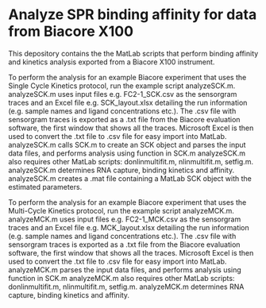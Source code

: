 # Analyze SPR binding affinity for data from Biacore X100

This depository contains the the MatLab scripts that perform binding affinity and kinetics analysis exported from a Biacore X100 instrument.

To perform the analysis for an example Biacore experiment that uses the Single Cycle Kinetics protocol, run the example script analyzeSCK.m. 
analyzeSCK.m uses input files e.g. FC2-1_SCK.csv as the sensorgram traces and an Excel file e.g. SCK_layout.xlsx detailing the run information (e.g. sample names and ligand concentrations etc.).
The .csv file with sensorgram traces is exported as a .txt file from the Biacore evaluation software, the first window that shows all the traces. Microsoft Excel is then used to convert the .txt file to .csv file for easy import into MatLab.
analyzeSCK.m calls SCK.m to create an SCK object and parses the input data files, and performs analysis using function in SCK.m
analyzeSCK.m also requires other MatLab scripts: donlinmultifit.m, nlinmultifit.m, setfig.m.
analyzeSCK.m determines RNA capture, binding kinetics and affinity. 
analyzeSCK.m creates a .mat file containing a MatLab SCK object with the estimated parameters.

To perform the analysis for an example Biacore experiment that uses the Multi-Cycle Kinetics protocol, run the example script analyzeMCK.m. 
analyzeMCK.m uses input files e.g. FC2-1_MCK.csv as the sensorgram traces and an Excel file e.g. MCK_layout.xlsx detailing the run information (e.g. sample names and ligand concentrations etc.).
The .csv file with sensorgram traces is exported as a .txt file from the Biacore evaluation software, the first window that shows all the traces. Microsoft Excel is then used to convert the .txt file to .csv file for easy import into MatLab.
analyzeMCK.m parses the input data files, and performs analysis using function in SCK.m
analyzeMCK.m also requires other MatLab scripts: donlinmultifit.m, nlinmultifit.m, setfig.m.
analyzeMCK.m determines RNA capture, binding kinetics and affinity. 

